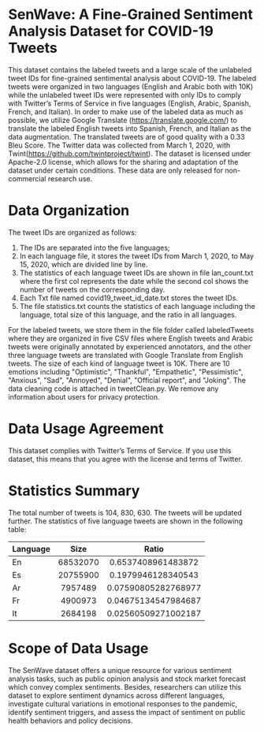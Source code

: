 # SenWave: A Fine-Grained Sentiment Analysis Dataset for COVID-19 Tweets
This dataset contains the labeled tweets and a large scale of the unlabeled tweet IDs for fine-grained sentimental analysis about COVID-19. The labeled tweets were organized in two languages (English and Arabic both with 10K) while the unlabeled tweet IDs were represented with only IDs to comply with Twitter’s Terms of Service in five languages (English, Arabic, Spanish, French, and Italian). In order to make use of the labeled data as much as possible, we utilize Google Translate (https://translate.google.com/) to translate the labeled English tweets into Spanish, French, and Italian as the data augmentation. The translated tweets are of good quality with a $0.33$ Bleu Score. The Twitter data was collected from March 1, 2020, with Twint(https://github.com/twintproject/twint). The dataset is licensed under Apache-2.0 license, which allows for the sharing and adaptation of the dataset under certain conditions. These data are only released for non-commercial research use. 

# Data Organization
The tweet IDs are organized as follows:
1) The IDs are separated into the five languages;
2) In each language file, it stores the tweet IDs from March 1, 2020, to May 15, 2020, which are divided line by line.
3) The statistics of each language tweet IDs are shown in file lan_count.txt where the first col represents the date while the second col shows the number of tweets on the corresponding day.
4) Each Txt file named covid19_tweet_id_date.txt stores the tweet IDs.
5) The file statistics.txt counts the statistics of each language including the language, total size of this language, and the ratio in all languages.

For the labeled tweets, we store them in the file folder called labeledTweets where they are organized in five CSV files where English tweets and Arabic tweets were originally annotated by experienced annotators, and the other three language tweets are translated with Google Translate from English tweets. The size of each kind of language tweet is 10K. There are 10 emotions including "Optimistic", "Thankful", "Empathetic", "Pessimistic", "Anxious", "Sad", "Annoyed", "Denial", "Official report", and "Joking". The data cleaning code is attached in tweetClean.py. We remove any information about users for privacy protection.

# Data Usage Agreement
This dataset complies with Twitter’s Terms of Service. If you use this dataset, this means that you agree with the license and terms of Twitter.

# Statistics Summary
The total number of tweets is 104, 830, 630. The tweets will be updated further.
The statistics of five language tweets are shown in the following table:


|Language      |Size      |Ratio      |
| ---------- | :-----------:  | :-----------: |
|En      |68532070      |0.6537408961483872      |
|Es       |20755900       |0.1979946128340543      |
|Ar       |7957489      | 0.07590805282768977      |
|Fr       |4900973       |0.04675134547984687      |
|It       |2684198       |0.02560509271002187      |


# Scope of Data Usage

The SenWave dataset offers a unique resource for various sentiment analysis tasks, such as public opinion analysis and stock market forecast which convey complex sentiments. Besides, researchers can utilize this dataset to explore sentiment dynamics across different languages, investigate cultural variations in emotional responses to the pandemic, identify sentiment triggers, and assess the impact of sentiment on public health behaviors and policy decisions.
